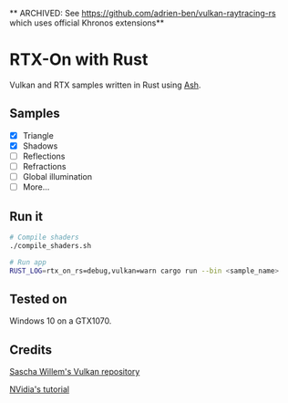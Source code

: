 ** ARCHIVED: See https://github.com/adrien-ben/vulkan-raytracing-rs which uses official Khronos extensions**

# RTX-On with Rust

Vulkan and RTX samples written in Rust using [Ash][2].

## Samples

- [x] Triangle
- [x] Shadows
- [ ] Reflections
- [ ] Refractions
- [ ] Global illumination
- [ ] More...

## Run it

```sh
# Compile shaders
./compile_shaders.sh

# Run app
RUST_LOG=rtx_on_rs=debug,vulkan=warn cargo run --bin <sample_name>
```

## Tested on

Windows 10 on a GTX1070.

## Credits

[Sascha Willem's Vulkan repository][0]

[NVidia's tutorial][1]

[0]: https://github.com/SaschaWillems/Vulkan
[1]: https://developer.nvidia.com/rtx/raytracing/vkray
[2]: https://github.com/MaikKlein/ash
